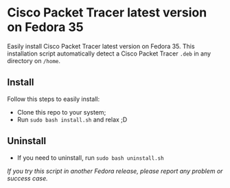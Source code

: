 # Cisco Packet Tracer latest version on Fedora 35

Easily install Cisco Packet Tracer latest version on Fedora 35. This installation script automatically detect a Cisco Packet Tracer `.deb` in any directory on `/home`.

## Install
Follow this steps to easily install:
- Clone this repo to your system;
- Run `sudo bash install.sh` and relax ;D

## Uninstall
- If you need to uninstall, run `sudo bash uninstall.sh`

*If you try this script in another Fedora release, please report any problem or success case.*
